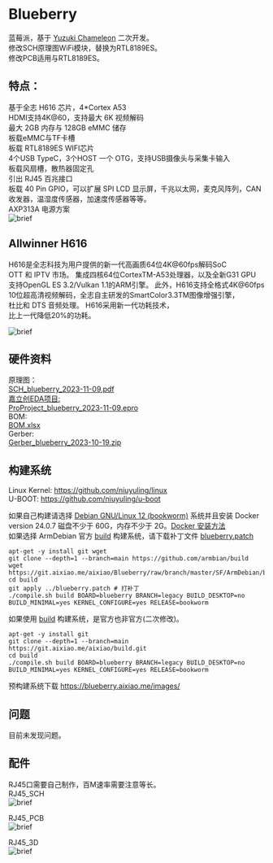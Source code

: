 # Blueberry

蓝莓派，基于 [Yuzuki Chameleon](https://github.com/YuzukiHD/YuzukiChameleon) 二次开发。  
修改SCH原理图WiFi模块，替换为RTL8189ES。  
修改PCB适用与RTL8189ES。  
    

## 特点：

基于全志 H616 芯片，4*Cortex A53  
HDMI支持4K@60，支持最大 6K 视频解码  
最大 2GB 内存与 128GB eMMC 储存  
板载eMMC与TF卡槽  
板载 RTL8189ES WIFI芯片  
4个USB TypeC，3个HOST 一个 OTG，支持USB摄像头与采集卡输入  
板载风扇槽，散热器固定孔  
引出 RJ45 百兆接口  
板载 40 Pin GPIO，可以扩展 SPI LCD 显示屏，千兆以太网，麦克风阵列，CAN收发器，温湿度传感器，加速度传感器等等。  
AXP313A 电源方案  
![brief](IMAGE/blueberry.png)  

## Allwinner H616

H616是全志科技为用户提供的新一代高画质64位4K@60fps解码SoC  
OTT 和 IPTV 市场。 集成四核64位CortexTM-A53处理器，以及全新G31 GPU  
支持OpenGL ES 3.2/Vulkan 1.1的ARM引擎。 此外，H616支持全格式4K@60fps  
10位超高清视频解码，全志自主研发的SmartColor3.3TM图像增强引擎，  
杜比和 DTS 音频处理。 H616采用新一代功耗技术，  
比上一代降低20%的功耗。  

![brief](IMAGE/brief.png)  

## 硬件资料

原理图：  
[SCH_blueberry_2023-11-09.pdf](HW/blueberry/SCH_blueberry_2023-11-09.pdf)  
[嘉立创EDA项目:](https://lceda.cn/)    
[ProProject_blueberry_2023-11-09.epro](https://git.aixiao.me/aixiao/Blueberry/raw/branch/master/HW/blueberry/ProProject_blueberry_2023-11-09.epro)  
BOM:  
[BOM.xlsx](HW/blueberry/BOM.xlsx)  
Gerber:  
[Gerber_blueberry_2023-10-19.zip](HW/blueberry/Gerber_blueberry_2023-10-19.zip)  


## 构建系统

Linux Kernel: https://github.com/niuyuling/linux  
U-BOOT: https://github.com/niuyuling/u-boot  

如果自己构建请选择 [Debian GNU/Linux 12 (bookworm)](https://www.debian.org/) 系统并且安装 Docker version 24.0.7 磁盘不少于 60G，内存不少于 2G。[Docker 安装方法](https://docs.docker.com/engine/install/debian/)  
如果选择 ArmDebian 官方 [build](https://github.com/armbian/build) 构建系统，请下载补丁文件 [blueberry.patch](SF/ArmDebian/blueberry.patch)  
```
apt-get -y install git wget
git clone --depth=1 --branch=main https://github.com/armbian/build
wget https://git.aixiao.me/aixiao/Blueberry/raw/branch/master/SF/ArmDebian/blueberry.patch
cd build
git apply ../blueberry.patch # 打补丁
./compile.sh build BOARD=blueberry BRANCH=legacy BUILD_DESKTOP=no BUILD_MINIMAL=yes KERNEL_CONFIGURE=yes RELEASE=bookworm
```

如果使用 [build](https://git.aixiao.me/aixiao/build.git) 构建系统，是官方也非官方(二次修改)。  
```
apt-get -y install git
git clone --depth=1 --branch=main https://git.aixiao.me/aixiao/build.git
cd build
./compile.sh build BOARD=blueberry BRANCH=legacy BUILD_DESKTOP=no BUILD_MINIMAL=yes KERNEL_CONFIGURE=yes RELEASE=bookworm
```

预构建系统下载 https://blueberry.aixiao.me/images/  

## 问题

目前未发现问题。  

## 配件

RJ45口需要自己制作，百M速率需要注意等长。  
RJ45_SCH  
![brief](IMAGE/rj45_sch.png)  

RJ45_PCB  
![brief](IMAGE/rj45_pcb.png)  

RJ45_3D  
![brief](IMAGE/rj45_3d.png)  
